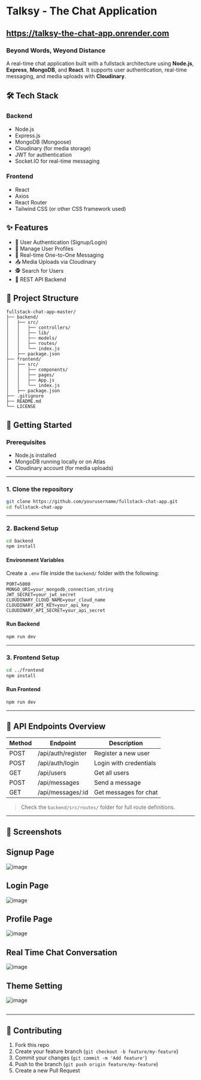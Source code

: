 # Talksy - The Chat Application

## https://talksy-the-chat-app.onrender.com

### Beyond Words, Weyond Distance
A real-time chat application built with a fullstack architecture using **Node.js**, **Express**, **MongoDB**, and **React**. It supports user authentication, real-time messaging, and media uploads with **Cloudinary**.

## 🛠️ Tech Stack

### Backend
- Node.js
- Express.js
- MongoDB (Mongoose)
- Cloudinary (for media storage)
- JWT for authentication
- Socket.IO for real-time messaging

### Frontend
- React
- Axios
- React Router
- Tailwind CSS (or other CSS framework used)

## ✨ Features

- 🔐 User Authentication (Signup/Login)
- 👥 Manage User Profiles
- 💬 Real-time One-to-One Messaging
- 📤 Media Uploads via Cloudinary
- 🕵️ Search for Users
- 🚀 REST API Backend

## 📁 Project Structure

```
fullstack-chat-app-master/
├── backend/
│   ├── src/
│   │   ├── controllers/
│   │   ├── lib/
│   │   ├── models/
│   │   ├── routes/
│   │   └── index.js
│   ├── package.json
├── frontend/
│   ├── src/
│   │   ├── components/
│   │   ├── pages/
│   │   ├── App.js
│   │   └── index.js
│   ├── package.json
├── .gitignore
├── README.md
└── LICENSE
```

## 🚀 Getting Started

### Prerequisites
- Node.js installed
- MongoDB running locally or on Atlas
- Cloudinary account (for media uploads)

---

### 1. Clone the repository

```bash
git clone https://github.com/yourusername/fullstack-chat-app.git
cd fullstack-chat-app
```

---

### 2. Backend Setup

```bash
cd backend
npm install
```

#### Environment Variables

Create a `.env` file inside the `backend/` folder with the following:

```
PORT=5000
MONGO_URI=your_mongodb_connection_string
JWT_SECRET=your_jwt_secret
CLOUDINARY_CLOUD_NAME=your_cloud_name
CLOUDINARY_API_KEY=your_api_key
CLOUDINARY_API_SECRET=your_api_secret
```

#### Run Backend

```bash
npm run dev
```

---

### 3. Frontend Setup

```bash
cd ../frontend
npm install
```

#### Run Frontend

```bash
npm run dev
```

---

## 🔗 API Endpoints Overview

| Method | Endpoint            | Description             |
|--------|---------------------|-------------------------|
| POST   | /api/auth/register  | Register a new user     |
| POST   | /api/auth/login     | Login with credentials  |
| GET    | /api/users          | Get all users           |
| POST   | /api/messages       | Send a message          |
| GET    | /api/messages/:id   | Get messages for chat   |

> Check the `backend/src/routes/` folder for full route definitions.

---

## 📸 Screenshots

## Signup Page
![image](https://github.com/user-attachments/assets/0c14b57a-0ab5-43bf-acdc-44f556c6caec)

## Login Page
![image](https://github.com/user-attachments/assets/4d3caecf-9cc9-4441-91f5-ae17c64dbd04)

## Profile Page
![image](https://github.com/user-attachments/assets/8b2a4d04-6bb2-4ab0-9e7c-124b2bc3a610)

## Real Time Chat Conversation 
![image](https://github.com/user-attachments/assets/ca72d9c9-cb59-4d42-83c8-5bc9227482a8)

## Theme Setting
![image](https://github.com/user-attachments/assets/5bab22f3-baf1-4f29-bc01-02373d86385c)

##
---

## 🙌 Contributing

1. Fork this repo
2. Create your feature branch (`git checkout -b feature/my-feature`)
3. Commit your changes (`git commit -m 'Add feature'`)
4. Push to the branch (`git push origin feature/my-feature`)
5. Create a new Pull Request
